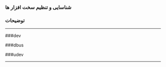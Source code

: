 ### شناسایی و تنظیم سخت افزار ها 


### توضیحات

________________



###dev


###dbus


###udev




________________















